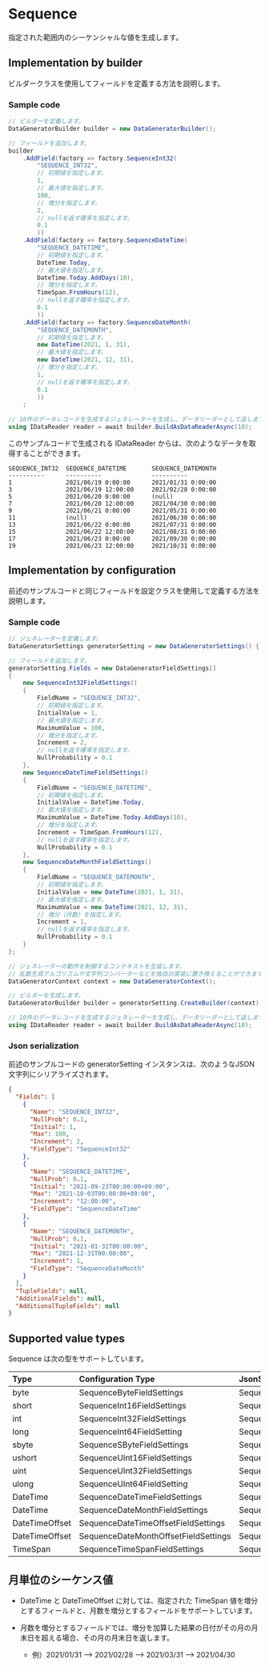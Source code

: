 # Sequence

指定された範囲内のシーケンシャルな値を生成します。

## Implementation by builder

ビルダークラスを使用してフィールドを定義する方法を説明します。

### Sample code

```c#
// ビルダーを定義します。
DataGeneratorBuilder builder = new DataGeneratorBuilder();

// フィールドを追加します。
builder
    .AddField(factory => factory.SequenceInt32(
        "SEQUENCE_INT32",
        // 初期値を指定します。
        1,
        // 最大値を指定します。
        100,
        // 増分を指定します。
        2,
        // nullを返す確率を指定します。
        0.1
        ))
    .AddField(factory => factory.SequenceDateTime(
        "SEQUENCE_DATETIME",
        // 初期値を指定します。
        DateTime.Today,
        // 最大値を指定します。
        DateTime.Today.AddDays(10),
        // 増分を指定します。
        TimeSpan.FromHours(12),
        // nullを返す確率を指定します。
        0.1
        ))
    .AddField(factory => factory.SequenceDateMonth(
        "SEQUENCE_DATEMONTH",
        // 初期値を指定します。
        new DateTime(2021, 1, 31),
        // 最大値を指定します。
        new DateTime(2021, 12, 31),
        // 増分を指定します。
        1,
        // nullを返す確率を指定します。
        0.1
        ))
    ;
 
// 10件のデータレコードを生成するジェネレーターを生成し、データリーダーとして返します。
using IDataReader reader = await builder.BuildAsDataReaderAsync(10);
```

このサンプルコードで生成される IDataReader からは、次のようなデータを取得することができます。

```console
SEQUENCE_INT32  SEQUENCE_DATETIME       SEQUENCE_DATEMONTH
----------      ----------              ----------
1               2021/06/19 0:00:00      2021/01/31 0:00:00
3               2021/06/19 12:00:00     2021/02/28 0:00:00
5               2021/06/20 0:00:00      (null)
7               2021/06/20 12:00:00     2021/04/30 0:00:00
9               2021/06/21 0:00:00      2021/05/31 0:00:00
11              (null)                  2021/06/30 0:00:00
13              2021/06/22 0:00:00      2021/07/31 0:00:00
15              2021/06/22 12:00:00     2021/08/31 0:00:00
17              2021/06/23 0:00:00      2021/09/30 0:00:00
19              2021/06/23 12:00:00     2021/10/31 0:00:00
```

## Implementation by configuration

前述のサンプルコードと同じフィールドを設定クラスを使用して定義する方法を説明します。

### Sample code

```c#
// ジェネレーターを定義します。
DataGeneratorSettings generatorSetting = new DataGeneratorSettings() { };

// フィールドを追加します。
generatorSetting.Fields = new DataGeneratorFieldSettings[]
{
    new SequenceInt32FieldSettings()
    {
        FieldName = "SEQUENCE_INT32",
        // 初期値を指定します。
        InitialValue = 1,
        // 最大値を指定します。
        MaximumValue = 100,
        // 増分を指定します。
        Increment = 2,
        // nullを返す確率を指定します。
        NullProbability = 0.1
    },
    new SequenceDateTimeFieldSettings()
    {
        FieldName = "SEQUENCE_DATETIME",
        // 初期値を指定します。
        InitialValue = DateTime.Today,
        // 最大値を指定します。
        MaximumValue = DateTime.Today.AddDays(10),
        // 増分を指定します。
        Increment = TimeSpan.FromHours(12),
        // nullを返す確率を指定します。
        NullProbability = 0.1
    },
    new SequenceDateMonthFieldSettings()
    {
        FieldName = "SEQUENCE_DATEMONTH",
        // 初期値を指定します。
        InitialValue = new DateTime(2021, 1, 31),
        // 最大値を指定します。
        MaximumValue = new DateTime(2021, 12, 31),
        // 増分（月数）を指定します。
        Increment = 1,
        // nullを返す確率を指定します。
        NullProbability = 0.1
    }
};

// ジェネレーターの動作を制御するコンテキストを生成します。
// 乱数生成アルゴリズムや文字列コンバーターなどを独自の実装に置き換えることができます。
DataGeneratorContext context = new DataGeneratorContext();

// ビルダーを生成します。
DataGeneratorBuilder builder = generatorSetting.CreateBuilder(context);

// 10件のデータレコードを生成するジェネレーターを生成し、データリーダーとして返します。
using IDataReader reader = await builder.BuildAsDataReaderAsync(10);
```


### Json serialization

前述のサンプルコードの generatorSetting インスタンスは、次のようなJSON文字列にシリアライズされます。

```json
{
  "Fields": [
    {
      "Name": "SEQUENCE_INT32",
      "NullProb": 0.1,
      "Initial": 1,
      "Max": 100,
      "Increment": 2,
      "FieldType": "SequenceInt32"
    },
    {
      "Name": "SEQUENCE_DATETIME",
      "NullProb": 0.1,
      "Initial": "2021-09-23T00:00:00+09:00",
      "Max": "2021-10-03T00:00:00+09:00",
      "Increment": "12:00:00",
      "FieldType": "SequenceDateTime"
    },
    {
      "Name": "SEQUENCE_DATEMONTH",
      "NullProb": 0.1,
      "Initial": "2021-01-31T00:00:00",
      "Max": "2021-12-31T00:00:00",
      "Increment": 1,
      "FieldType": "SequenceDateMonth"
    }
  ],
  "TupleFields": null,
  "AdditionalFields": null,
  "AdditionalTupleFields": null
}
```


## Supported value types

Sequence は次の型をサポートしています。

|Type|Configuration Type|JsonSubTypeName|
|:--|:--|:--|
|byte|SequenceByteFieldSettings|SequenceByte|
|short|SequenceInt16FieldSettings|SequenceInt16|
|int|SequenceInt32FieldSettings|SequenceInt32|
|long|SequenceInt64FieldSetting|SequenceInt64|
|sbyte|SequenceSByteFieldSettings|SequenceSByte|
|ushort|SequenceUInt16FieldSettings|SequenceUInt16|
|uint|SequenceUInt32FieldSettings|SequenceUInt32|
|ulong|SequenceUInt64FieldSetting|SequenceUInt64|
|DateTime|SequenceDateTimeFieldSettings|SequenceDateTime|
|DateTime|SequenceDateMonthFieldSettings|SequenceDateMonth|
|DateTimeOffset|SequenceDateTimeOffsetFieldSettings|SequenceDateTimeOffset|
|DateTimeOffset|SequenceDateMonthOffsetFieldSettings|SequenceDateMonthOffset|
|TimeSpan|SequenceTimeSpanFieldSettings|SequenceTimeSpan|


## 月単位のシーケンス値

* DateTime と DateTimeOffset に対しては、指定された TimeSpan 値を増分とするフィールドと、月数を増分とするフィールドをサポートしています。

* 月数を増分とするフィールドでは、増分を加算した結果の日付がその月の月末日を超える場合、その月の月末日を返します。

  * 例）2021/01/31 --> 2021/02/28 --> 2021/03/31 --> 2021/04/30
